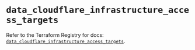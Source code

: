 # `data_cloudflare_infrastructure_access_targets`

Refer to the Terraform Registry for docs: [`data_cloudflare_infrastructure_access_targets`](https://registry.terraform.io/providers/cloudflare/cloudflare/4.52.0/docs/data-sources/infrastructure_access_targets).
